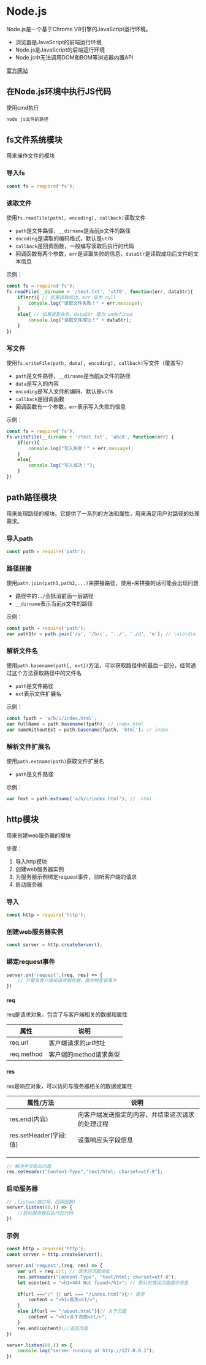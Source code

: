 

# Node.js

Node.js是一个基于Chrome V8引擎的JavaScript运行环境。

* 浏览器是JavaScript的前端运行环境
* Node.js是JavaScript的后端运行环境
* Node.js中无法调用DOM和BOM等浏览器内置API

[官方网站](https://nodejs.org/zh-cn/) 



## 在Node.js环境中执行JS代码

使用cmd执行

```powershell
node js文件的路径
```



## fs文件系统模块

用来操作文件的模块

### 导入fs

```js
const fs = require('fs');
```



### 读取文件

使用`fs.readFile(path[, encoding], callback)`读取文件

* `path`是文件路径，`__dirname`是当前js文件的路径
* `encoding`是读取的编码格式，默认是`utf8` 
* `callback`是回调函数，一般编写读取后执行的代码
* 回调函数有两个参数，`err`是读取失败的信息，`dataStr`是读取成功后文件的文本信息

示例：

```js
const fs = require('fs');
fs.readFile(__dirname + '/test.txt', 'utf8', function(err, dataStr){
	if(err){ // 如果读取成功，err 值为 null
		console.log("读取文件失败！" + err.message);
	}
	else{ // 如果读取失败，dataStr 值为 undefined
		console.log("读取文件成功！" + dataStr);
	}
})
```



### 写文件

使用`fs.writeFile(path, data[, encoding], callback)`写文件（覆盖写）

* `path`是文件路径，`__dirname`是当前js文件的路径
* `data`是写入的内容
* `encoding`是写入文件的编码，默认是`utf8` 
* `callback`是回调函数
* 回调函数有一个参数，`err`表示写入失败的信息

示例：

```js
const fs = require('fs');
fs.writeFile(__dirname + '/test.txt', 'abcd', function(err) {
	if(err){
		console.log("写入失败！" + err.message);
	}
	else{
		console.log("写入成功！");
	}
})
```





## path路径模块

用来处理路径的模块。它提供了一系列的方法和属性，用来满足用户对路径的处理需求。

### 导入path

```js
const path = require('path');
```



### 路径拼接

使用`path.join(path1,path2,...)`来拼接路径，使用`+`来拼接的话可能会出现问题

*  路径中的`../`会抵消前面一层路径
* `__dirname`表示当前js文件的路径

示例：

```js
const path = require('path');
var pathStr = path.join('/a', '/b/c', '../', './d', 'e'); // \a\b\d\e
```



### 解析文件名

使用`path.basename(path[, ext])`方法，可以获取路径中的最后一部分，经常通过这个方法获取路径中的文件名

* `path`是文件路径
* `ext`表示文件扩展名

示例：

```js
const fpath = 'a/b/c/index.html';
var fullName = path.basename(fpath); // index.html
var nameWithoutExt = path.basename(fpath, 'html'); // index
```



### 解析文件扩展名

使用`path.extname(path)`获取文件扩展名

* `path`是文件路径

示例：

```js
var fext = path.extname('a/b/c/index.html'); // .html
```





## http模块

用来创建web服务器的模块

步骤：

1. 导入http模块
2. 创建web服务器实例
3. 为服务器示例绑定request事件，监听客户端的请求
4. 启动服务器

### 导入

```js
const http = require('http');
```



### 创建web服务器实例

```js
const server = http.createServer();
```



### 绑定request事件

```js
server.on('request',(req, res) => {
    // 只要有客户端来请求服务器，就会触发该事件
})
```

#### req

req是请求对象，包含了与客户端相关的数据和属性

| 属性       | 说明                   |
| ---------- | ---------------------- |
| req.url    | 客户端请求的url地址    |
| req.method | 客户端的method请求类型 |

#### res

res是响应对象，可以访问与服务器相关的数据或属性

| 属性/方法              | 说明                                             |
| ---------------------- | ------------------------------------------------ |
| res.end(内容)          | 向客户端发送指定的内容，并结束这次请求的处理过程 |
| res.setHeader(字段:值) | 设置响应头字段信息                               |
|                        |                                                  |
|                        |                                                  |
|                        |                                                  |

```js
// 解决中文乱码问题
res.setHeader("Content-Type","text/html; charset=utf-8");
```



### 启动服务器

```js
// .listen(端口号，回调函数)
server.listen(80,() => {
    //启动服务器后执行的代码
})
```



### 示例

```js
const http = require('http');
const server = http.createServer();

server.on('request',(req, res) => {
    var url = req.url; // 请求的页面地址
	res.setHeader("Content-Type", "text/html; charset=utf-8");
	let econtent = "<h1>404 Not found</h1>"; // 默认的错误页面提示信息
	
	if(url ==="/" || url === "/index.html"){// 首页
		content = "<h1>首页<h1/>";
	}
	else if(url == "/about.html"){// 关于页面
		content = "<h1>关于页面<h1/>";
	}
	res.end(content);//返回页面
})

server.listen(80,() => {
    console.log("server running at http://127.0.0.1");
})
```









